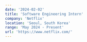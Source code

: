 ```yaml
---
date: '2024-02-02'
title: 'Software Engineering Intern'
company: 'Netflix'
location: 'Seoul, South Korea'
range: 'May 2024 - Present'
url: 'https://www.netflix.com/'
---
```

